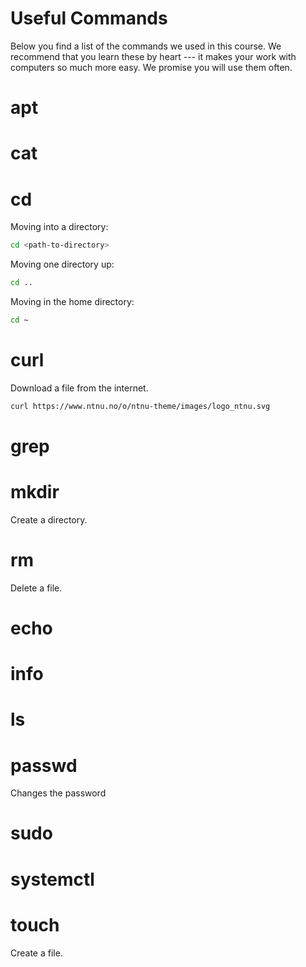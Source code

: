 # Useful Commands

Below you find a list of the commands we used in this course.
We recommend that you learn these by heart --- it makes your work with computers so much more easy.
We promise you will use them often.


# apt

# cat

# cd


Moving into a directory:

```bash 
cd <path-to-directory>
```

Moving one directory up:

```bash
cd ..
```

Moving in the home directory:

```bash
cd ~
```

# curl

Download a file from the internet. 

```bash
curl https://www.ntnu.no/o/ntnu-theme/images/logo_ntnu.svg
```

# grep

# mkdir

Create a directory.


# rm

Delete a file.

# echo

# info

# ls

# passwd

Changes the password


# sudo

# systemctl

# touch

Create a file.

